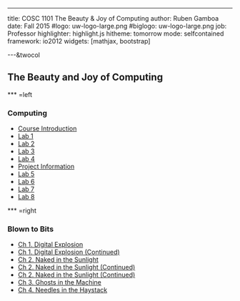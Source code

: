 ---

title:        COSC 1101 The Beauty & Joy of Computing
author:       Ruben Gamboa
date:         Fall 2015
#logo:         uw-logo-large.png
#biglogo:      uw-logo-large.png
job:          Professor
highlighter:  highlight.js
hitheme:      tomorrow
mode:         selfcontained
framework:    io2012
widgets:      [mathjax, bootstrap]

---&twocol

<style>
.title-slide {
     background-color: #EDE0CF; /* CBE7A5; #EDE0CF; ; #CA9F9D*/
     background-image: url(assets/img/uw-logo-large.png);
     background-repeat: no-repeat;
     background-position: center top;
   }
</style>

## The Beauty and Joy of Computing


*** =left

### Computing

* [Course Introduction](01-introduction.html)
* [Lab 1](03-lab-01.html)
* [Lab 2](05-lab-02.html)
* [Lab 3](07-lab-03.html)
* [Lab 4](10-lab-04.html)
* [Project Information](11-project-01.html)
* [Lab 5](13-lab-05.html)
* [Lab 6](14-lab-06.html)
* [Lab 7](16-lab-07.html)
* [Lab 8](17-lab-08.html)

*** =right

### Blown to Bits

* [Ch 1. Digital Explosion](02-bitsbook-01.html)
* [Ch 1. Digital Explosion (Continued)](04-grit.html)
* [Ch 2. Naked in the Sunlight](06-bitsbook-02.html)
* [Ch 2. Naked in the Sunlight (Continued)](08-bitsbook-02.html)
* [Ch 2. Naked in the Sunlight (Continued)](09-bitsbook-02.html)
* [Ch 3. Ghosts in the Machine](12-bitsbook-03.html)
* [Ch 4. Needles in the Haystack](15-bitsbook-04.html)



